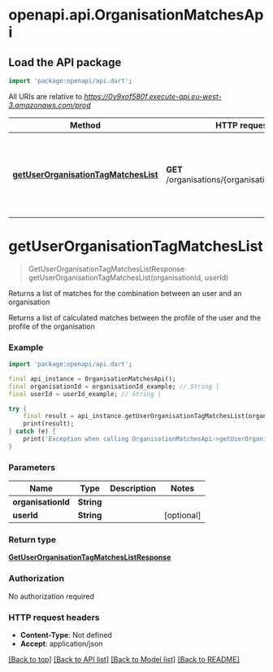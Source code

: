 # openapi.api.OrganisationMatchesApi

## Load the API package
```dart
import 'package:openapi/api.dart';
```

All URIs are relative to *https://0v9xof580f.execute-api.eu-west-3.amazonaws.com/prod*

Method | HTTP request | Description
------------- | ------------- | -------------
[**getUserOrganisationTagMatchesList**](OrganisationMatchesApi.md#getuserorganisationtagmatcheslist) | **GET** /organisations/{organisationId}/matches | Returns a list of matches for the combination between an user and an organisation


# **getUserOrganisationTagMatchesList**
> GetUserOrganisationTagMatchesListResponse getUserOrganisationTagMatchesList(organisationId, userId)

Returns a list of matches for the combination between an user and an organisation

Returns a list of calculated matches between the profile of the user and the profile of the organisation

### Example
```dart
import 'package:openapi/api.dart';

final api_instance = OrganisationMatchesApi();
final organisationId = organisationId_example; // String | 
final userId = userId_example; // String | 

try {
    final result = api_instance.getUserOrganisationTagMatchesList(organisationId, userId);
    print(result);
} catch (e) {
    print('Exception when calling OrganisationMatchesApi->getUserOrganisationTagMatchesList: $e\n');
}
```

### Parameters

Name | Type | Description  | Notes
------------- | ------------- | ------------- | -------------
 **organisationId** | **String**|  | 
 **userId** | **String**|  | [optional] 

### Return type

[**GetUserOrganisationTagMatchesListResponse**](GetUserOrganisationTagMatchesListResponse.md)

### Authorization

No authorization required

### HTTP request headers

 - **Content-Type**: Not defined
 - **Accept**: application/json

[[Back to top]](#) [[Back to API list]](../README.md#documentation-for-api-endpoints) [[Back to Model list]](../README.md#documentation-for-models) [[Back to README]](../README.md)

